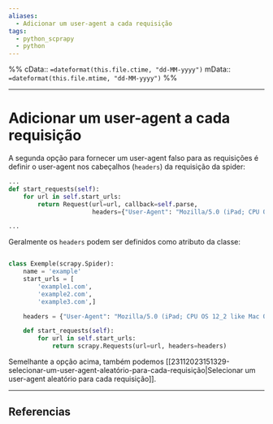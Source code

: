 ```yaml
---
aliases:
  - Adicionar um user-agent a cada requisição
tags:
  - python_scprapy
  - python
---
```

%%
cData:: `=dateformat(this.file.ctime, "dd-MM-yyyy")`
mData:: `=dateformat(this.file.mtime, "dd-MM-yyyy")`
%%

___
# Adicionar um user-agent a cada requisição

A segunda opção para fornecer um user-agent falso para as requisições é definir o user-agent nos cabeçalhos (`headers`) da requisição da spider: 

```python
...
def start_requests(self):
    for url in self.start_urls:
        return Request(url=url, callback=self.parse,
                       headers={"User-Agent": "Mozilla/5.0 (iPad; CPU OS 12_2 like Mac OS X) AppleWebKit/605.1.15 (KHTML, like Gecko) Mobile/15E148"})

...
```

Geralmente os `headers` podem ser definidos como atributo da classe:

```python

class Exemple(scrapy.Spider):
	name = 'example'
	start_urls = [
		'example1.com',
		'example2.com',
		'example3.com',]

	headers = {"User-Agent": "Mozilla/5.0 (iPad; CPU OS 12_2 like Mac OS X) AppleWebKit/605.1.15 (KHTML, like Gecko) Mobile/15E148"}

	def start_requests(self):
		for url in self.start_urls:
			return scrapy.Requests(url=url, headers=headers)
```

Semelhante a opção acima, também podemos [[23112023151329-selecionar-um-user-agent-aleatório-para-cada-requisição|Selecionar um user-agent aleatório para cada requisição]].



---
## Referencias